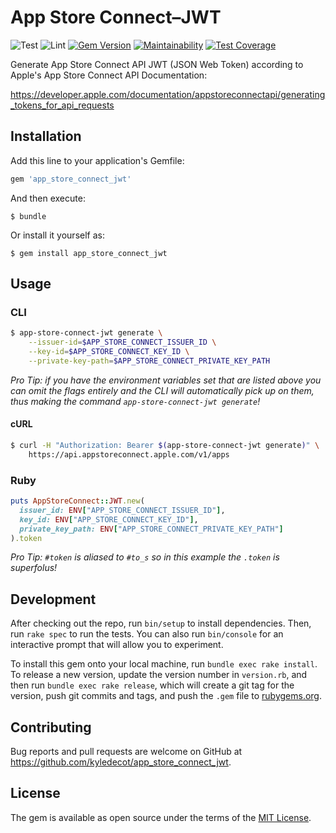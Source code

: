 # App Store Connect–JWT

![Test](https://github.com/kyledecot/app_store_connect_jwt/workflows/Test/badge.svg) ![Lint](https://github.com/kyledecot/app_store_connect_jwt/workflows/Lint/badge.svg) [![Gem Version](https://badge.fury.io/rb/app_store_connect_jwt.svg)](https://badge.fury.io/rb/app_store_connect_jwt) [![Maintainability](https://api.codeclimate.com/v1/badges/e13c94f97898e74f34a9/maintainability)](https://codeclimate.com/github/kyledecot/hard_cider/maintainability) [![Test Coverage](https://api.codeclimate.com/v1/badges/e13c94f97898e74f34a9/test_coverage)](https://codeclimate.com/github/kyledecot/hard_cider/test_coverage)

Generate App Store Connect API JWT (JSON Web Token) according to Apple's App Store Connect API Documentation:

https://developer.apple.com/documentation/appstoreconnectapi/generating_tokens_for_api_requests

## Installation

Add this line to your application's Gemfile:

```ruby
gem 'app_store_connect_jwt'
```

And then execute:

    $ bundle

Or install it yourself as:

    $ gem install app_store_connect_jwt

## Usage

### CLI 

```sh
$ app-store-connect-jwt generate \
    --issuer-id=$APP_STORE_CONNECT_ISSUER_ID \
    --key-id=$APP_STORE_CONNECT_KEY_ID \
    --private-key-path=$APP_STORE_CONNECT_PRIVATE_KEY_PATH
```

_Pro Tip: if you have the environment variables set that are listed above you can omit the flags entirely and the CLI will automatically pick up on them, thus making the command `app-store-connect-jwt generate`!_

#### cURL 

```sh
$ curl -H "Authorization: Bearer $(app-store-connect-jwt generate)" \
    https://api.appstoreconnect.apple.com/v1/apps
```

### Ruby

```ruby 
puts AppStoreConnect::JWT.new(
  issuer_id: ENV["APP_STORE_CONNECT_ISSUER_ID"],
  key_id: ENV["APP_STORE_CONNECT_KEY_ID"],
  private_key_path: ENV["APP_STORE_CONNECT_PRIVATE_KEY_PATH"]
).token
```

_Pro Tip: `#token` is aliased to `#to_s` so in this example the `.token` is superfolus!_

## Development

After checking out the repo, run `bin/setup` to install dependencies. Then, run `rake spec` to run the tests. You can also run `bin/console` for an interactive prompt that will allow you to experiment.

To install this gem onto your local machine, run `bundle exec rake install`. To release a new version, update the version number in `version.rb`, and then run `bundle exec rake release`, which will create a git tag for the version, push git commits and tags, and push the `.gem` file to [rubygems.org](https://rubygems.org).

## Contributing

Bug reports and pull requests are welcome on GitHub at https://github.com/kyledecot/app_store_connect_jwt.

## License

The gem is available as open source under the terms of the [MIT License](https://opensource.org/licenses/MIT).
